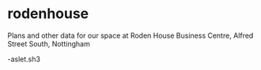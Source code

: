# rodenhouse
Plans and other data for our space at Roden House Business Centre, Alfred Street South, Nottingham

-aslet.sh3